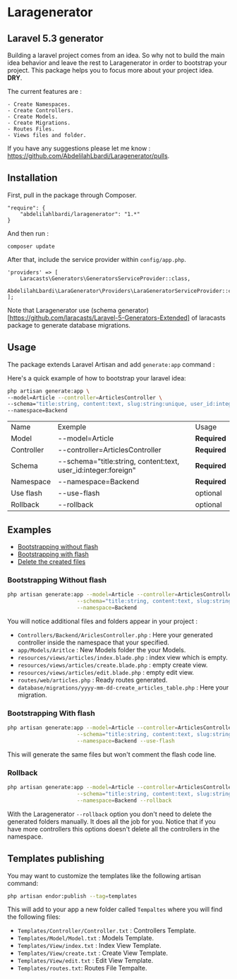 # Laragenerator

## Laravel 5.3 generator

Building a laravel project comes from an idea. So why not to build the main idea behavior and leave the rest to Laragenerator in order to bootstrap your project. 
This package helps you to focus more about your project idea. <b>DRY</b>.

The current features are :
````
- Create Namespaces.
- Create Controllers.
- Create Models.
- Create Migrations.
- Routes Files.
- Views files and folder.
````

If you have any suggestions please let me know : https://github.com/AbdelilahLbardi/Laragenerator/pulls.

## Installation

First, pull in the package through Composer.

```
"require": {
    "abdelilahlbardi/laragenerator": "1.*"
}
```

And then run :

```
composer update
```

After that, include the service provider within `config/app.php`.

```
'providers' => [
    Laracasts\Generators\GeneratorsServiceProvider::class,
    AbdelilahLbardi\LaraGenerator\Providers\LaraGeneratorServiceProvider::class,
];
```

Note that Laragenerator use (schema generator)[https://github.com/laracasts/Laravel-5-Generators-Extended] of laracasts package to generate database migrations.

## Usage

The package extends Laravel Artisan and add `generate:app` command :

Here's a quick example of how to bootstrap your laravel idea:

```bash
php artisan generate:app \
--model=Article --controller=ArticlesController \
--schema="title:string, content:text, slug:string:unique, user_id:integer:foreign" \
--namespace=Backend
```

<table>
	<tr>
		<td>Name</td>
		<td>Exemple</td>
		<td>Usage</td>
	</tr>
	<tr>
		<td>Model</td>
		<td>--model=Article</td>
		<td><b>Required</b></td>
	</tr>
	<tr>
		<td>Controller</td>
		<td>--controller=ArticlesController</td>
		<td><b>Required</b></td>
	</tr>
	<tr>
		<td>Schema</td>
		<td>--schema="title:string, content:text, user_id:integer:foreign"</td>
		<td><b>Required</b></td>
	</tr>
	<tr>
		<td>Namespace</td>
		<td>--namespace=Backend</td>
		<td><b>Required</b></td>
	</tr>
	<tr>
		<td>Use flash</td>
		<td>--use-flash</td>
		<td>optional</td>
	</tr>
	<tr>
		<td>Rollback</td>
		<td>--rollback</td>
		<td>optional</td>
	</tr>
</table>

## Examples

- [Bootstrapping without flash](#bootstrapping-without-flash)
- [Bootstrapping with flash](#bootstrapping-with-flash)
- [Delete the created files](#rollback)


### Bootstrapping Without flash
  ```bash
php artisan generate:app --model=Article --controller=ArticlesController \
                        --schema="title:string, content:text, slug:string:unique, user_id:integer:foreign" \
                        --namespace=Backend
```
You will notice additional files and folders appear in your project :

 - `Controllers/Backend/AriclesController.php` : Here your generated controller inside the namespace that your specified.
 - `app/Models/Aritlce` : New Models folder the your Models.
 - `resources/views/articles/index.blade.php` : index view which is empty.
 - `resources/views/articles/create.blade.php` : empty create view.
 - `resources/views/articles/edit.blade.php` : empty edit view.
 - `routes/web/articles.php` : Ready routes generated.
 - `database/migrations/yyyy-mm-dd-create_articles_table.php` : Here your migration.


### Bootstrapping With flash
  ```bash
php artisan generate:app --model=Article --controller=ArticlesController \
                        --schema="title:string, content:text, slug:string:unique, user_id:integer:foreign" \
                        --namespace=Backend --use-flash
```
This will generate the same files but won't comment the flash code line.

### Rollback

  ```bash
php artisan generate:app --model=Article --controller=ArticlesController \
                        --schema="title:string, content:text, slug:string:unique, user_id:integer:foreign" \
                        --namespace=Backend --rollback
```
With the Laragenerator `--rollback` option you don't need to delete the generated folders manually. It does all the job for you.
Notice that if you have more controllers this options doesn't delete all the controllers in the namespace.

## Templates publishing

You may want to customize the templates like the following artisan command:

```bash
php artisan endor:publish --tag=templates
```

This will add to your app a new folder called `Tempaltes` where you will find the following files:

 - `Templates/Controller/Controller.txt` : Controllers Template.
 - `Templates/Model/Model.txt` : Models Template.
 - `Templates/View/index.txt` : Index View Template.
 - `Templates/View/create.txt` : Create View Template.
 - `Templates/View/edit.txt` : Edit View Template.
 - `Templates/routes.txt`: Routes File Tempalte.
